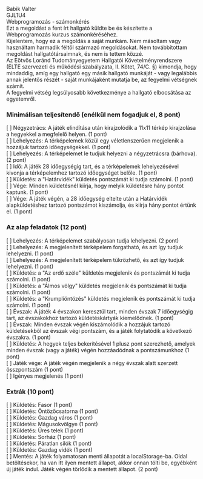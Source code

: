 Babik Valter  
GJL1U4  
Webprogramozás - számonkérés  
Ezt a megoldást a fent írt hallgató küldte be és készítette a Webprogramozás kurzus számonkéréséhez.  
Kijelentem, hogy ez a megoldás a saját munkám. Nem másoltam vagy használtam harmadik féltől
származó megoldásokat. Nem továbbítottam megoldást hallgatótársaimnak, és nem is tettem közzé.  
Az Eötvös Loránd Tudományegyetem Hallgatói Követelményrendszere
(ELTE szervezeti és működési szabályzata, II. Kötet, 74/C. §) kimondja, hogy mindaddig,
amíg egy hallgató egy másik hallgató munkáját - vagy legalábbis annak jelentős részét -
saját munkájaként mutatja be, az fegyelmi vétségnek számít.  
A fegyelmi vétség legsúlyosabb következménye a hallgató elbocsátása az egyetemről.

### Minimálisan teljesítendő (enélkül nem fogadjuk el, 8 pont)
[ ] Négyzetrács: A játék elindítása után kirajzolódik a 11x11 térkép kirajzolása a hegyekkel a megfelelő helyen. (1 pont)  
[ ] Lehelyezés: A térképelemek közül egy véletlenszerűen megjelenik a hozzájuk tartozó időegységekkel. (1 pont)  
[ ] Lehelyezés: A térképelemet le tudjuk helyezni a négyzetrácsra (bárhova). (2 pont)  
[ ] Idő: A játék 28 időegységig tart, és a térképelemek lehelyezésével kivonja a térképelemhez tartozó időegységet belőle. (1 pont)  
[ ] Küldetés: a "Határvidék" küldetés pontszámát ki tudja számolni. (1 pont)  
[ ] Vége: Minden küldetésnél kiírja, hogy melyik küldetésre hány pontot kaptunk. (1 pont)  
[ ] Vége: A játék végén, a 28 időegység eltelte után a Határvidék alapküldetéshez tartozó pontszámot kiszámolja, és kiírja hány pontot értünk el. (1 pont)  

### Az alap feladatok (12 pont)
[ ] Lehelyezés: A térképelemet szabályosan tudja lehelyezni. (2 pont)  
[ ] Lehelyezés: A megjelenített térképelem forgatható, és azt így tudjuk lehelyezni. (1 pont)  
[ ] Lehelyezés: A megjelenített térképelem tükrözhető, és azt így tudjuk lehelyezni. (1 pont)  
[ ] Küldetés: a "Az erdő széle" küldetés megjelenik és pontszámát ki tudja számolni. (1 pont)  
[ ] Küldetés: a "Álmos völgy" küldetés megjelenik és pontszámát ki tudja számolni. (1 pont)  
[ ] Küldetés: a "Krumpliöntözés" küldetés megjelenik és pontszámát ki tudja számolni. (1 pont)  
[ ] Évszak: A játék 4 évszakon keresztül tart, minden évszak 7 időegységig tart, az évszakokhoz tartozó küldetéskártyák kiemelődnek. (1 pont)  
[ ] Évszak: Minden évszak végén kiszámolódik a hozzájuk tartozó küldetésekből az évszak végi pontszám, és a játék folytatódik a következő évszakra. (1 pont)  
[ ] Küldetés: A hegyek teljes bekerítésével 1 plusz pont szerezhető, amelyek minden évszak (vagy a játék) végén hozzáadódnak a pontszámunkhoz (1 pont)  
[ ] Játék vége: A játék végén megjelenik a négy évszak alatt szerzett összpontszám (1 pont)  
[ ] Igényes megjelenés (1 pont)

### Extrák (10 pont)
[ ] Küldetés: Fasor (1 pont)  
[ ] Küldetés: Öntözőcsatorna (1 pont)  
[ ] Küldetés: Gazdag város (1 pont)  
[ ] Küldetés: Mágusokvölgye (1 pont)  
[ ] Küldetés: Üres telek (1 pont)  
[ ] Küldetés: Sorház (1 pont)  
[ ] Küldetés: Páratlan silók (1 pont)  
[ ] Küldetés: Gazdag vidék (1 pont)  
[ ] Mentés: A játék folyamatosan menti állapotát a localStorage-ba. Oldal betöltésekor, ha van itt ilyen mentett állapot, akkor onnan tölti be, egyébként új játék indul. Játék végén törlődik a mentett állapot. (2 pont)  